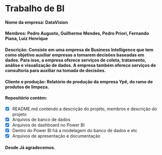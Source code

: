 # Trabalho de BI

#### Nome da empresa: DataVision

#### Membros: Pedro Augusto, Guilherme Mendes, Pedro Priori, Fernando Piana, Luiz Henrique

#### Descrição: Consiste em uma empresa de Business Intelligence que tem como objetivo auxiliar empresas a tomarem decisões baseadas em dados. Para isso, a empresa oferece serviços de coleta, tratamento, análise e visualização de dados. A empresa também oferece serviços de consultoria para auxiliar na tomada de decisões.

#### Cliente e produção: Relatório de produção da empresa Ypê, do ramo de produtos de limpeza. 

#### Repositório contém:

- [x] README.md contendo a descrição do projeto, membros e descrição do projeto
- [x] Arquivos de banco de dados
- [x] Arquivos de dashboard no Power BI
- [x] Dentro do Power BI há a modelagem do banco de dados e etc
- [x] Arquivos de apresentação e documentação 

#### Desde Já agradecemos.
